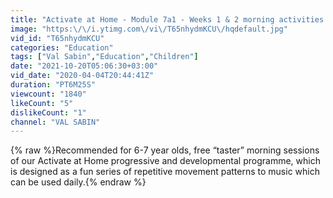 ```yaml
---
title: "Activate at Home - Module 7a1 - Weeks 1 & 2 morning activities."
image: "https:\/\/i.ytimg.com\/vi\/T65nhydmKCU\/hqdefault.jpg"
vid_id: "T65nhydmKCU"
categories: "Education"
tags: ["Val Sabin","Education","Children"]
date: "2021-10-20T05:06:30+03:00"
vid_date: "2020-04-04T20:44:41Z"
duration: "PT6M25S"
viewcount: "1840"
likeCount: "5"
dislikeCount: "1"
channel: "VAL SABIN"
---
```

{% raw %}Recommended for 6-7 year olds, free “taster” morning sessions of our Activate at Home progressive and developmental programme, which is designed as a fun series of repetitive movement patterns to music which can be used daily.{% endraw %}
